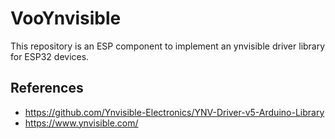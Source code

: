 # VooYnvisible
This repository is an ESP component to implement an ynvisible driver library for ESP32 devices.

## References
- https://github.com/Ynvisible-Electronics/YNV-Driver-v5-Arduino-Library
- https://www.ynvisible.com/
